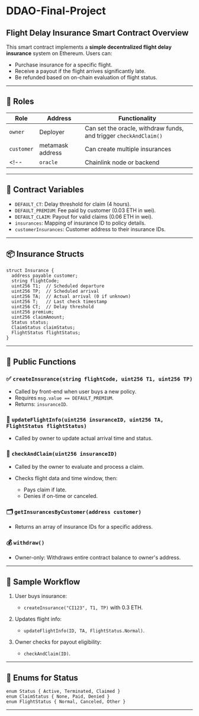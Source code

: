 # DDAO-Final-Project


## Flight Delay Insurance Smart Contract Overview

This smart contract implements a **simple decentralized flight delay insurance** system on Ethereum. Users can:

* Purchase insurance for a specific flight.
* Receive a payout if the flight arrives significantly late.
* Be refunded based on on-chain evaluation of flight status.

<!-- [Remix demo](https://docs.google.com/presentation/d/17anx4L4A_kWIidtTais4Rj12T75dhY_wYESPzIpbIWo/edit?usp=sharing) -->

---

## 🔐 Roles

| Role     | Address                   | Functionality                                                     |
| -------- | ------------------------- | ----------------------------------------------------------------- |
| `owner`  | Deployer                  | Can set the oracle, withdraw funds, and trigger `checkAndClaim()` |
| `customer` | metamask address        | Can create multiple insurances                                              |
<!-- | `oracle` | Chainlink node or backend | Updates flight arrival info and status                            | -->

---

## 📄 Contract Variables

* `DEFAULT_CT`: Delay threshold for claim (4 hours).
* `DEFAULT_PREMIUM`: Fee paid by customer (0.03 ETH in wei).
* `DEFAULT_CLAIM`: Payout for valid claims (0.06 ETH in wei).
* `insurances`: Mapping of insurance ID to policy details.
* `customerInsurances`: Customer address to their insurance IDs.

---

## 📦 Insurance Structs

```solidity
struct Insurance {
  address payable customer;
  string flightCode;
  uint256 T1;  // Scheduled departure
  uint256 TP;  // Scheduled arrival
  uint256 TA;  // Actual arrival (0 if unknown)
  uint256 T;   // Last check timestamp
  uint256 CT;  // Delay threshold
  uint256 premium;
  uint256 claimAmount;
  Status status;
  ClaimStatus claimStatus;
  FlightStatus flightStatus;
}
```

---

## 📜 Public Functions

### ✅ `createInsurance(string flightCode, uint256 T1, uint256 TP)`

* Called by front-end when user buys a new policy.
* Requires `msg.value == DEFAULT_PREMIUM`.
* Returns: `insuranceID`.

### 📡 `updateFlightInfo(uint256 insuranceID, uint256 TA, FlightStatus flightStatus)`

* Called by owner to update actual arrival time and status.

### 🧾 `checkAndClaim(uint256 insuranceID)`

* Called by the owner to evaluate and process a claim.
* Checks flight data and time window, then:

  * Pays claim if late.
  * Denies if on-time or canceled.

### 🗂 `getInsurancesByCustomer(address customer)`

* Returns an array of insurance IDs for a specific address.

### 💰 `withdraw()`

* Owner-only: Withdraws entire contract balance to owner's address.

---

## 🧪 Sample Workflow

1. User buys insurance:

   * `createInsurance("CI123", T1, TP)` with 0.3 ETH.
2. Updates flight info:

   * `updateFlightInfo(ID, TA, FlightStatus.Normal)`.
3. Owner checks for payout eligibility:

   * `checkAndClaim(ID)`.

---

## 📜 Enums for Status

```solidity
enum Status { Active, Terminated, Claimed }
enum ClaimStatus { None, Paid, Denied }
enum FlightStatus { Normal, Canceled, Other }
```

---

